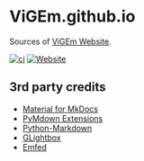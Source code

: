 # ViGEm.github.io

Sources of [ViGEm Website](https://vigem.github.io/).

[![ci](https://github.com/ViGEm/ViGEm.github.io/actions/workflows/ci.yml/badge.svg?branch=master)](https://github.com/ViGEm/ViGEm.github.io/actions/workflows/ci.yml) [![Website](https://img.shields.io/website-up-down-green-red/https/vigem.org.svg?label=ViGEm.org)](https://vigem.org/)

## 3rd party credits

- [Material for MkDocs](https://squidfunk.github.io/mkdocs-material/)
- [PyMdown Extensions](https://facelessuser.github.io/pymdown-extensions/extensions/arithmatex/)
- [Python-Markdown](https://python-markdown.github.io/)
- [GLightbox](https://github.com/biati-digital/glightbox)
- [Emfed](https://github.com/sampsyo/emfed)
